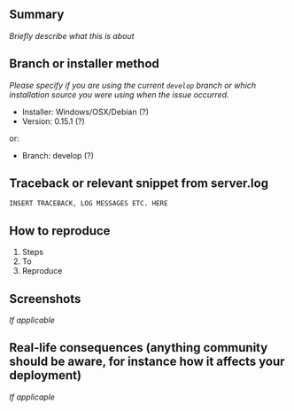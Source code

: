 ## Summary

*Briefly describe what this is about*


## Branch or installer method

*Please specify if you are using the current `develop` branch or which installation source you were using when the issue occurred.*

 - Installer: Windows/OSX/Debian (?)
 - Version: 0.15.1 (?)

or:

 - Branch: develop (?)


## Traceback or relevant snippet from server.log

```
INSERT TRACEBACK, LOG MESSAGES ETC. HERE
```


## How to reproduce

1. Steps
1. To
1. Reproduce

## Screenshots

*If applicable*

## Real-life consequences (anything community should be aware, for instance how it affects your deployment)

*If applicaple*
